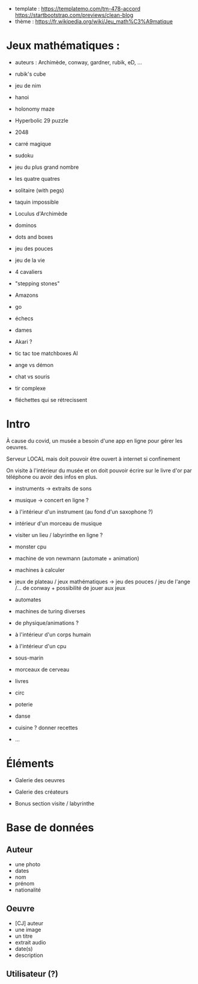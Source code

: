 * template : https://templatemo.com/tm-478-accord https://startbootstrap.com/previews/clean-blog
* thème : https://fr.wikipedia.org/wiki/Jeu_math%C3%A9matique


Jeux mathématiques :
====================

* auteurs : Archimède, conway, gardner, rubik, eD, ...

* rubik's cube
* jeu de nim
* hanoi
* holonomy maze
* Hyperbolic 29 puzzle

* 2048
* carré magique
* sudoku
* jeu du plus grand nombre
* les quatre quatres
* solitaire (with pegs)
* taquin impossible
* Loculus d'Archimède
* dominos
* dots and boxes
* jeu des pouces

* jeu de la vie
* 4 cavaliers
* "stepping stones"
* Amazons
* go
* échecs
* dames
* Akari ?
* tic tac toe matchboxes AI

* ange vs démon
* chat vs souris
* tir complexe
* fléchettes qui se rétrecissent




Intro
===

À cause du covid, un musée a besoin d'une app en ligne pour gérer les oeuvres. 

Serveur LOCAL mais doit pouvoir être ouvert à internet si confinement

On visite à l'intérieur du musée et on doit pouvoir écrire sur le livre d'or par téléphone ou avoir des infos en plus.

* instruments -> extraits de sons
* musique -> concert en ligne ?
* à l'intérieur d'un instrument (au fond d'un saxophone ?)
* intérieur d'un morceau de musique

* visiter un lieu / labyrinthe en ligne ?
* monster cpu
* machine de von newmann (automate + animation)
* machines à calculer
* jeux de plateau / jeux mathématiques -> jeu des pouces / jeu de l'ange /... de conway + possibilité de jouer aux jeux
* automates
* machines de turing diverses
* de physique/animations ?


* à l'intérieur d'un corps humain
* à l'intérieur d'un cpu
* sous-marin




* morceaux de cerveau
* livres
* circ 
* poterie
* danse
* cuisine ? donner recettes
* ...



Éléments
========


* Galerie des oeuvres
* Galerie des créateurs

* Bonus section visite / labyrinthe




Base de données
===============

## Auteur
* une photo
* dates
* nom
* prénom
* nationalité


## Oeuvre 
* [CJ] auteur
* une image
* un titre
* extrait audio
* date(s)
* description


## Utilisateur (?)